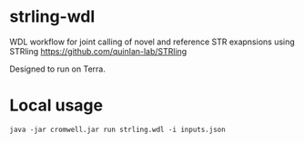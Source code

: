# strling-wdl
WDL workflow for joint calling of novel and reference STR exapnsions using STRling https://github.com/quinlan-lab/STRling

Designed to run on Terra.

# Local usage
`java -jar cromwell.jar run strling.wdl -i inputs.json`
